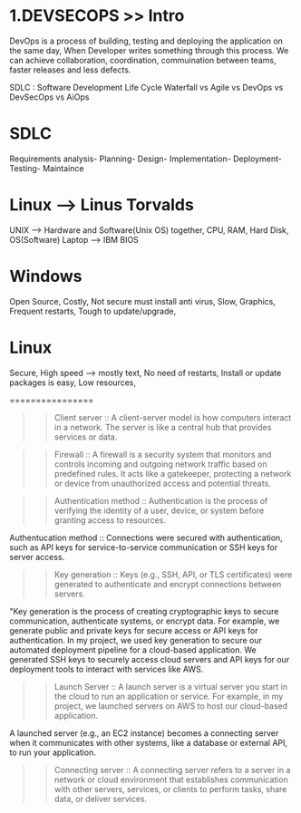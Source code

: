 1.DEVSECOPS >> Intro
==========

DevOps is a process of building, testing and deploying the application on the same day,
When Developer writes something through this process. We can achieve collaboration, coordination, commuination between teams, faster releases and less defects. 

SDLC : Software Development Life Cycle 
Waterfall vs Agile vs DevOps vs DevSecOps vs AiOps

SDLC
========
Requirements analysis-
Planning-
Design-
Implementation-
Deployment-
Testing-
Maintaince

Linux --> Linus Torvalds
=================
UNIX --> Hardware and Software(Unix OS) together,
CPU, RAM, Hard Disk, OS(Software)
Laptop --> IBM BIOS


Windows
=================
Open Source,
Costly,
Not secure must install anti virus,
Slow,
Graphics, 
Frequent restarts,
Tough to update/upgrade,

Linux 
================
Secure,
High speed --> mostly text,
No need of restarts,
Install or update packages is easy,
Low resources,

================

>> Client server :: A client-server model is how computers interact in a network. The server is like a central hub that provides services or data.

>> Firewall :: A firewall is a security system that monitors and controls incoming and outgoing network traffic based on predefined rules.
            It acts like a gatekeeper, protecting a network or device from unauthorized access and potential threats.

>> Authentication method :: Authentication is the process of verifying the identity of a user, device, or system before granting access to resources.

   Authentucation method ::  Connections were secured with authentication, such as API keys for service-to-service communication or SSH keys for server access.

>> Key generation :: Keys (e.g., SSH, API, or TLS certificates) were generated to authenticate and encrypt connections between servers.

  "Key generation is the process of creating cryptographic keys to secure communication,
                      authenticate systems, or encrypt data. For example, we generate public and private keys for secure access or API keys for authentication.
                      In my project, we used key generation to secure our automated deployment pipeline for a cloud-based application.
                      We generated SSH keys to securely access cloud servers and API keys for our deployment tools to interact with services like AWS.

>> Launch Server :: A launch server is a virtual server you start in the cloud to run an application or service.
                    For example, in my project, we launched servers on AWS to host our cloud-based application.
 
A launched server (e.g., an EC2 instance) becomes a connecting server when it communicates with other systems, like a database or external API, to run your application.

>> Connecting server :: A connecting server refers to a server in a network or cloud environment that establishes communication with other servers,
                       services, or clients to perform tasks, share data, or deliver services.











